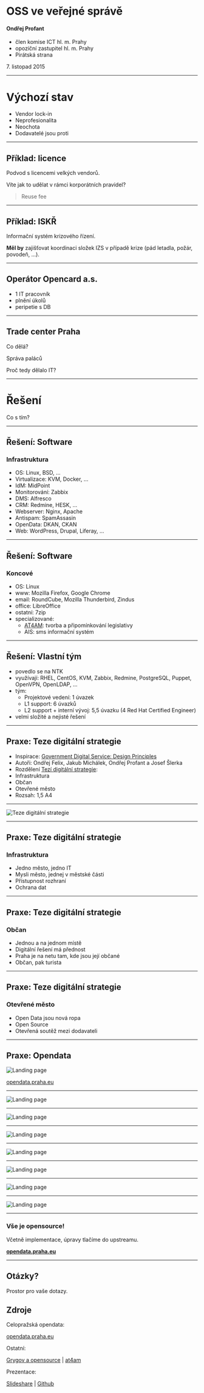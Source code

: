 <!--Meta author:'Ondřej Profant' theme:'night' title:'OSS'-->

<!-- Čas: 16:30-17:30 Zadání:
Shrnutí zkušeností s řízením velkého IT provozu ve veřejné spravě. Od podvodů s licencemi až po reálné nasazení opensource. Co je největší problém při nasazování? Čeho se vyvarovat? Co naopak podpořit. Jak vypadají teze digitální strategie Prahy a jak vznikaly?
-->

# OSS ve veřejné správě

#### Ondřej Profant

- člen komise ICT hl. m. Prahy
- opoziční zastupitel hl. m. Prahy
- Pirátská strana

7\. listopad 2015

---

# Výchozí stav

- Vendor lock-in
- Neprofesionalita
- Neochota
- Dodavatelé jsou proti

----

## Příklad: licence

Podvod s licencemi velkých vendorů.

Víte jak to udělat v rámci korporátních pravidel?

> Reuse fee <!-- .element class="fragment" -->

----

## Příklad: ISKŘ

Informační systém krizového řízení.

**Měl by** zajišťovat koordinaci složek IZS v případě krize (pád letadla, požár, povodeň, ...). 

----

## Operátor Opencard a.s.

- 1 IT pracovník <!-- .element class="fragment" -->
- plnění úkolů
- peripetie s DB

----

## Trade center Praha

Co dělá?

Správa paláců <!-- .element class="fragment" -->

Proč tedy dělalo IT? <!-- .element class="fragment" -->

---

# Řešení

Co s tím?

----

## Řešení: Software

### Infrastruktura

- OS: Linux, BSD, ...
- Virtualizace: KVM, Docker, ...
- IdM: MidPoint
- Monitorování: Zabbix
- DMS: Alfresco
- CRM: Redmine, HESK, ...
- Webserver: Nginx, Apache
- Antispam: SpamAssasin
- OpenData: DKAN, CKAN
- Web: WordPress, Drupal, Liferay, ...

----

## Řešení: Software

### Koncové

- OS: Linux
- www: Mozilla Firefox, Google Chrome
- email: RoundCube, Mozilla Thunderbird, Zindus
- office: LibreOffice
- ostatní: 7zip
- specializované:
  - [AT4AM](http://www.at4m.eu): tvorba a připomínkování legislativy
  - AIS: sms informační systém

----

## Řešení: Vlastní tým

- povedlo se na NTK
- využívají: RHEL, CentOS, KVM, Zabbix, Redmine, PostgreSQL, Puppet, OpenVPN, OpenLDAP, ...
- tým:
  - Projektové vedení: 1 úvazek
  - L1 support: 6 úvazků
  - L2 support + interní vývoj: 5,5 úvazku (4 Red Hat Certified Engineer)
- velmi složité a nejisté řešení

---

## Praxe: Teze digitální strategie

- Inspirace: [Government Digital Service: Design Principles](https://www.gov.uk/design-principles)
- Autoři: Ondřej Felix, Jakub Michálek, Ondřej Profant a Josef Šlerka
- Rozdělení [Tezí digitální strategie](http://zastupitelstvo.praha.eu/ina2010/tedusndetail.aspx?id=252412):
 - Infrastruktura
 - Občan
 - Otevřené město
- Rozsah: 1,5 A4

----

![Teze digitální strategie](general-assets/teze.png)

----

## Praxe: Teze digitální strategie

### Infrastruktura

- Jedno město, jedno IT
- Mysli město, jednej v městské části
- Přístupnost rozhraní
- Ochrana dat

----

## Praxe: Teze digitální strategie

### Občan

- Jednou a na jednom místě
- Digitální řešení má přednost
- Praha je na netu tam, kde jsou její občané
- Občan, pak turista

----

## Praxe: Teze digitální strategie

### Otevřené město

- Open Data jsou nová ropa
- Open Source
- Otevřená soutěž mezi dodavateli

----

## Praxe: Opendata

![Landing page](general-assets/opendata/opendata-2-landing-page.png)

[opendata.praha.eu](http://opendata.praha.eu)

----

![Landing page](general-assets/opendata/opendata-3-table.png)

----

![Landing page](general-assets/opendata/opendata-4-graf.png)

----

![Landing page](general-assets/opendata/opendata-5-mapa.png)

----

![Landing page](general-assets/opendata/opendata-5-mapa-cluster.png)

----

![Landing page](general-assets/opendata/opendata-6-metro.png)

----

![Landing page](general-assets/opendata/opendata-7-tarifni-pasma.png)

----

![Landing page](general-assets/opendata/opendata-8-zaplavova.png)

----

### Vše je opensource!

Včetně implementace, úpravy tlačíme do upstreamu.

[**opendata.praha.eu**](http://opendata.praha.eu)

---

<!-- .slide: data-background="questions.jpg" -->

## Otázky?

Prostor pro vaše dotazy.

## Zdroje

Celopražská opendata:

[opendata.praha.eu](http://opendata.praha.eu)

Ostatní:

[Grygov a opensource](http://www.linuxexpres.cz/business/grygov-diky-open-source-vycniva-nad-okolim-obcane-profituji) | [at4am](https://at4am.eu)

Prezentace:

[Slideshare](http://www.slideshare.net/ondrejprofant/) | [Github](https://github.com/Kedrigern/prezentace-cs)

